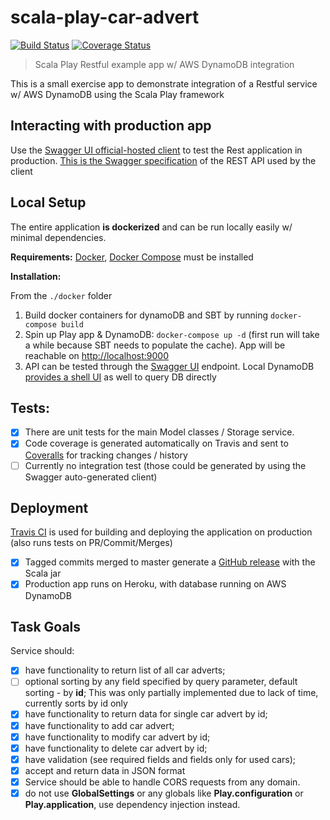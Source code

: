 scala-play-car-advert
=====================

[![Build Status][travis-image]][travis-url] [![Coverage Status][coveralls-image]][coveralls-url]

> Scala Play Restful example app w/ AWS DynamoDB integration

This is a small exercise app to demonstrate integration of a Restful service w/ AWS DynamoDB using the Scala Play framework  

## Interacting with production app

Use the [Swagger UI official-hosted client](http://petstore.swagger.io/?url=http://scala-play-car-advert.herokuapp.com/swagger/car/adverts/spec.yml) to test the Rest application in production.
[This is the Swagger specification](./public/swagger/carAdverts.yml) of the REST API used by the client

## Local Setup

The entire application **is dockerized** and can be run locally easily w/ minimal dependencies.

**Requirements:**
 [Docker](https://docs.docker.com/engine/installation/), [Docker Compose](https://docs.docker.com/compose/install/) must be installed
 
**Installation:**

From the `./docker` folder
1. Build docker containers for dynamoDB and SBT by running `docker-compose build`
2. Spin up Play app & DynamoDB: `docker-compose up -d` (first run will take a while because SBT needs to populate the cache). App will be reachable on [http://localhost:9000](http://localhost:9000)
3. API can be tested through the [Swagger UI](http://petstore.swagger.io/?url=http://localhost:9000/swagger/car/adverts/spec.yml) endpoint. Local DynamoDB [provides a shell UI](http://localhost:8000/shell/) as well to query DB directly       

## Tests:

- [x] There are unit tests for the main Model classes / Storage service. 
- [x] Code coverage is generated automatically on Travis and sent to [Coveralls](https://coveralls.io/github/inakianduaga/scala-play-car-advert) for tracking changes / history
- [ ] Currently no integration test (those could be generated by using the Swagger auto-generated client)

## Deployment

[Travis CI](https://travis-ci.org/inakianduaga/scala-play-car-advert/) is used for building and deploying the application on production (also runs tests on PR/Commit/Merges)

- [x] Tagged commits merged to master generate a [GitHub release](https://github.com/inakianduaga/scala-play-car-advert/releases) with the Scala jar
- [x] Production app runs on Heroku, with database running on AWS DynamoDB 

## Task Goals
 
Service should:

- [x]  have functionality to return list of all car adverts;
- [ ]  optional sorting by any field specified by query parameter, default sorting - by **id**; This was only partially implemented due to lack of time, currently sorts by id only
- [x] have functionality to return data for single car advert by id;
- [x] have functionality to add car advert;
- [x] have functionality to modify car advert by id;
- [x] have functionality to delete car advert by id;
- [x] have validation (see required fields and fields only for used cars);
- [x] accept and return data in JSON format
- [x] Service should be able to handle CORS requests from any domain.
- [x] do not use **GlobalSettings** or any globals like **Play.configuration** or **Play.application**, use dependency injection instead.
 
[travis-url]: https://travis-ci.org/inakianduaga/scala-play-car-advert
[travis-image]: https://travis-ci.org/inakianduaga/scala-play-car-advert.svg?branch=master

[coveralls-url]: https://coveralls.io/r/inakianduaga/scala-play-car-advert
[coveralls-image]: https://coveralls.io/repos/inakianduaga/scala-play-car-advert/badge.png
